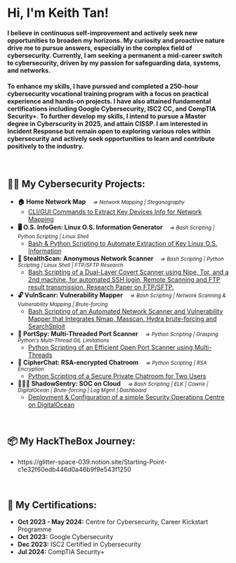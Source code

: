 <h1>Hi, I'm Keith Tan! <br/>
<h4>I believe in continuous self-improvement and actively seek new opportunities to broaden my horizons. My curiosity and proactive nature drive me to pursue answers, especially in the complex field of cybersecurity. Currently, I am seeking a permanent a mid-career switch to cybersecurity, driven by my passion for safeguarding data, systems, and networks.</h4>
<h4>To enhance my skills, I have pursued and completed a 250-hour cybersecurity vocational training program with a focus on practical experience and hands-on projects. I have also attained fundamental certifications including Google Cybersecurity, ISC2 CC, and CompTIA Security+. To further develop my skills, I intend to pursue a Master degree in Cyberscurity in 2025, and attain CISSP. I am interested in Incident Response but remain open to exploring various roles within cybersecurity and actively seek opportunities to learn and contribute positively to the industry.</h4>

<br>
<h2>👨‍💻 My Cybersecurity Projects:</h2>

- <b>🏠 Home Network Map</b><span style="font-size: smaller;"><i>&nbsp;&nbsp;&nbsp;&nbsp;&nbsp;&rArr; Network Mapping | Steganography</span></i>
  - [CLI/GUI Commands to Extract Key Devices Info for Network Mapping](https://github.com/tankh-keith/1-Home-Network-Map)
- <b>🖥️ O.S. InfoGen: Linux O.S. Information Generator</b><span style="font-size: smaller;"><i>&nbsp;&nbsp;&nbsp;&nbsp;&nbsp;&rArr; Bash Scripting | Python Scripting | Linux Shell</span></i>
  - [Bash & Python Scripting to Automate Extraction of Key Linux O.S. Information](https://github.com/tankh-keith/2.-OSInfoGen) 
- <b>🥷 StealthScan: Anonymous Network Scanner</b><span style="font-size: smaller;"><i>&nbsp;&nbsp;&nbsp;&nbsp;&nbsp;&rArr; Bash Scripting | Python Scripting | Linux Shell | FTP/SFTP Research</span></i>
  - [Bash Scripting of a Dual-Layer Covert Scanner using Nipe, Tor, and a 2nd machine, for automated SSH login, Remote Scanning and FTP result transmission. Research Paper on FTP/SFTP.](https://github.com/tankh-keith/3.-StealthScan)
- <b>🔓 VulnScanr: Vulnerability Mapper</b><span style="font-size: smaller;"><i>&nbsp;&nbsp;&nbsp;&nbsp;&nbsp;&rArr; Bash Scripting | Network Scanning & Vulnerability Mapping | Brute-forcing</span></i>
  - [Bash Scripting of an Automated Network Scanner and Vulnerability Mapper that Integrates Nmap, Masscan, Hydra brute-forcing and SearchSploit](https://github.com/tankh-keith/4.-VulnScanr)
- <b>👀 PortSpy: Multi-Threaded Port Scanner</b><span style="font-size: smaller;"><i>&nbsp;&nbsp;&nbsp;&nbsp;&nbsp;&rArr; Python Scripting | Grasping Python's Multi-Thread GIL Limitations</span></i>
  - [Python Scripting of an Efficient Open Port Scanner using Multi-Threads](https://github.com/tankh-keith/5.-PortSpy)
- <b>🔑 CipherChat: RSA-encrypted Chatroom</b><span style="font-size: smaller;"><i>&nbsp;&nbsp;&nbsp;&nbsp;&nbsp;&rArr; Python Scripting | RSA Encryption</span></i>
  - [Python Scripting of a Secure Private Chatroom for Two Users](https://github.com/tankh-keith/6.-CipherChat)
- <b>👮🏻‍♂️ ShadowSentry: SOC on Cloud</b><span style="font-size: smaller;"><i>&nbsp;&nbsp;&nbsp;&nbsp;&nbsp;&rArr; Bash Scripting | ELK | Cowrie | DigitalOcean | Brute-forcing | Log Mgmt | Dashboard</span></i>
  - [Deployment & Configuration of a simple Security Operations Centre on DigitalOcean](https://github.com/tankh-keith/7.-SOC-ShadowSentry)

<br>
<h2>📦 My HackTheBox Journey:</h2>
<ul>
  <li>https://glitter-space-039.notion.site/Starting-Point-c1e32f60edb446d0a46b9f9e543f1250</li>
</ul>

<br>
<h2>📝 My Certifications:</h2>
<ul>
  <li><b>Oct 2023 - May 2024:</b> Centre for Cybersecurity, Career Kickstart Programme</li>
  <li><b>Oct 2023:</b> Google Cybersecurity</li>
  <li><b>Dec 2023:</b> ISC2 Certified in Cybersecurity</li>
  <li><b>Jul 2024:</b> CompTIA Security+</li>
</ul>





<!--
**joshmadakor1/joshmadakor1** is a ✨ _special_ ✨ repository because its `README.md` (this file) appears on your GitHub profile.

Here are some ideas to get you started:

- 🔭 I’m currently working on ...
- 🌱 I’m currently learning ...
- 👯 I’m looking to collaborate on ...
- 🤔 I’m looking for help with ...
- 💬 Ask me about ...
- 📫 How to reach me: ...
- 😄 Pronouns: ...
- ⚡ Fun fact: ...
-->
